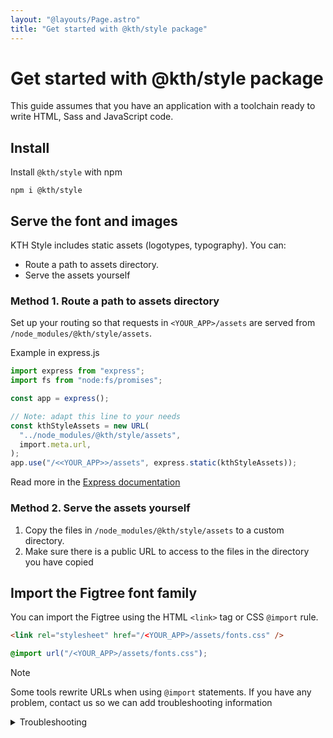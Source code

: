```yaml
---
layout: "@layouts/Page.astro"
title: "Get started with @kth/style package"
---
```


# Get started with @kth/style package

This guide assumes that you have an application with a toolchain ready to write HTML, Sass and JavaScript code.

## Install

Install `@kth/style` with npm

```
npm i @kth/style
```

## Serve the font and images

KTH Style includes static assets (logotypes, typography). You can:

- Route a path to assets directory.
- Serve the assets yourself

### Method 1. Route a path to assets directory

Set up your routing so that requests in `<YOUR_APP>/assets` are served from `/node_modules/@kth/style/assets`.

Example in express.js

```ts
import express from "express";
import fs from "node:fs/promises";

const app = express();

// Note: adapt this line to your needs
const kthStyleAssets = new URL(
  "../node_modules/@kth/style/assets",
  import.meta.url,
);
app.use("/<<YOUR_APP>>/assets", express.static(kthStyleAssets));
```

Read more in the [Express documentation](https://expressjs.com/en/starter/static-files.html)

### Method 2. Serve the assets yourself

1. Copy the files in `/node_modules/@kth/style/assets` to a custom directory.
2. Make sure there is a public URL to access to the files in the directory you have copied

## Import the Figtree font family

You can import the Figtree using the HTML `<link>` tag or CSS `@import` rule.

```html
<link rel="stylesheet" href="/<YOUR_APP>/assets/fonts.css" />
```

```scss
@import url("/<YOUR_APP>/assets/fonts.css");
```

> [!Note]
> Some tools rewrite URLs when using `@import` statements. If you have any problem, contact us so we can add troubleshooting information

<details>
<summary>Troubleshooting</summary>

<div>

In this section we will include the most common problems when importing both CSS and Sass files into a project.

</div>

</details>
